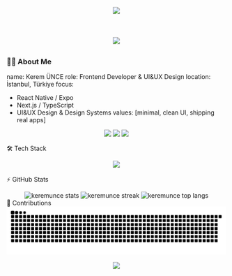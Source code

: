 <p align="center">
  <img src="https://capsule-render.vercel.app/api?text=Hey%20Everyone!🕹️&animation=fadeIn&type=waving&color=gradient&height=120" />
</p>
<h1 align="center">
  <img src="https://readme-typing-svg.herokuapp.com/?font=Inter&size=42&center=true&vCenter=true&width=550&height=60&color=FFF&duration=3500&lines=Hi+There!+👋;+I'm+Kerem+Ünce;+Frontend+Developer;+UI%26UX+Designer;" />
</h1>

<!-- ====================== ABOUT ====================== -->
### 👨‍💻 About Me
name: Kerem ÜNCE
role: Frontend Developer & UI&UX Design
location: İstanbul, Türkiye
focus:
  - React Native / Expo
  - Next.js / TypeScript
  - UI&UX Design & Design Systems
values: [minimal, clean UI, shipping real apps]
<p align="center"> <a href="mailto:info@keremunce.com"><img src="https://img.shields.io/badge/Gmail-333333?style=for-the-badge&logo=gmail&logoColor=red" /></a> <a href="https://linkedin.com/in/keremunce"><img src="https://img.shields.io/badge/LinkedIn-0077B5?style=for-the-badge&logo=linkedin&logoColor=white" /></a> <a href="https://keremunce.com"><img src="https://img.shields.io/badge/Portfolio-000000?style=for-the-badge&logo=vercel&logoColor=white" /></a> </p>
<!-- ====================== TECH STACK ====================== -->
🛠️ Tech Stack
<p align="center"> <img src="https://skillicons.dev/icons?i=react,nextjs,javascript,typescript,tailwind,figma,firebase,git,python" /> </p>
<!-- ====================== FEATURED PROJECTS ====================== 
📌 Featured Projects
Project	Description	Tech
WalletMind	Minimal personal finance tracker for iOS/Android	React Native, Expo, TypeScript
How to Draw (iOS)	AR drawing lessons app	SwiftUI, RealityKit
AutoApply AI	Automates job applications with GPT	Next.js, FastAPI, OpenAI API
Random Movie Suggester	Movie recommendation web app	Next.js, TMDB API-->

<!-- ====================== STATS ====================== -->
⚡️ GitHub Stats
<div align="center"> <img width="390" src="https://github-readme-stats.vercel.app/api?username=keremunce&theme=transparent&count_private=true&show_icons=true&rank_icon=github" alt="keremunce stats" /> <img width="390" src="https://github-readme-streak-stats.herokuapp.com/?user=keremunce&theme=transparent&border_radius=10" alt="keremunce streak" /> <img width="325" src="https://github-readme-stats.vercel.app/api/top-langs?username=keremunce&theme=transparent&layout=donut&langs_count=8&hide=css" alt="keremunce top langs" /> </div>
<!-- ====================== CONTRIBUTIONS (SNAKE) ====================== -->
🐍 Contributions
<div align="center"> <picture> <source media="(prefers-color-scheme: dark)" srcset="https://raw.githubusercontent.com/keremunce/keremunce/output/github-contribution-grid-snake-dark.svg" /> <source media="(prefers-color-scheme: light)" srcset="https://raw.githubusercontent.com/keremunce/keremunce/output/github-contribution-grid-snake.svg" /> <img alt="github-snake" src="https://raw.githubusercontent.com/keremunce/keremunce/output/github-contribution-grid-snake.svg" /> </picture> </div>
<!-- ====================== FOOTER ====================== --> <p align="center"> <img src="https://capsule-render.vercel.app/api?section=footer&type=waving&color=gradient&height=100" /> </p>
